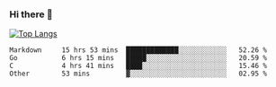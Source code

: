 ### Hi there 👋

<!--
**3Xpl0it3r/3Xpl0it3r** is a ✨ _special_ ✨ repository because its `README.md` (this file) appears on your GitHub profile.

Here are some ideas to get you started:

- 🔭 I’m currently working on ...
- 🌱 I’m currently learning ...
- 👯 I’m looking to collaborate on ...
- 🤔 I’m looking for help with ...
- 💬 Ask me about ...
- 📫 How to reach me: ...
- 😄 Pronouns: ...
- ⚡ Fun fact: ...
-->


[![Top Langs](https://github-readme-stats.vercel.app/api/top-langs/?username=3Xpl0it3r&layout=compact)](https://github.com/3Xpl0it3r/3Xpl0it3r)

<!--START_SECTION:waka-->

```text
Markdown     15 hrs 53 mins  █████████████░░░░░░░░░░░░   52.26 %
Go           6 hrs 15 mins   █████░░░░░░░░░░░░░░░░░░░░   20.59 %
C            4 hrs 41 mins   ████░░░░░░░░░░░░░░░░░░░░░   15.46 %
Other        53 mins         ▓░░░░░░░░░░░░░░░░░░░░░░░░   02.95 %
```

<!--END_SECTION:waka-->
